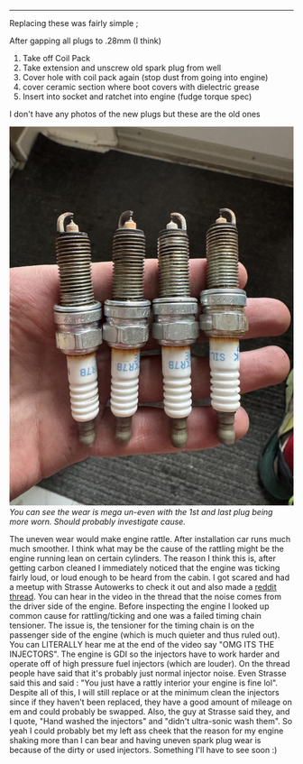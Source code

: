 
---


Replacing these was fairly simple ; 

After gapping all plugs to .28mm (I think)

1. Take off Coil Pack
2. Take extension and unscrew old spark plug from well
3. Cover hole with coil pack again (stop dust from going into engine)
4. cover ceramic section where boot covers with dielectric grease
5. Insert into socket and ratchet into engine (fudge torque spec)

I don't  have any photos of the new plugs but these are the old ones

![old plugs](IMG_1187.jpeg)
*You can see the wear is mega un-even with the 1st and last plug being more worn. Should probably investigate cause.* 

The uneven wear would make engine rattle. After installation car runs much much smoother. I think what may be the cause of the rattling might be the engine running lean on certain cylinders. The reason I think this is, after getting carbon cleaned I immediately noticed that the engine was ticking fairly loud, or loud enough to be heard from the cabin. I got scared and had a meetup with Strasse Autowerks to check it out and also made a [reddit thread](https://www.reddit.com/r/veloster/comments/1i7d5zb/2015_veloster_turbo_rattle/). You can hear in the video in the thread that the noise comes from the driver side of the engine. Before inspecting the engine I looked up common cause for rattling/ticking and one was a failed timing chain tensioner. The issue is, the tensioner for the timing chain is on the passenger side of the engine (which is much quieter and thus ruled out). You can LITERALLY hear me at the end of the video say "OMG ITS THE INJECTORS". The engine is GDI so the injectors have to work harder and operate off of high pressure fuel injectors (which are louder). On the thread people have said that it's probably just normal injector noise. Even Strasse said this and said : "You just have a rattly interior your engine is fine lol". Despite all of this, I will still replace or at the minimum clean the injectors since if they haven't been replaced, they have a good amount of mileage on em and could probably be swapped. Also, the guy at Strasse said they, and I quote, "Hand washed the injectors" and "didn't ultra-sonic wash them". So yeah I could probably bet my left ass cheek that the reason for my engine shaking more than I can bear and having uneven spark plug wear is because of the dirty or used injectors. Something I'll have to see soon :)